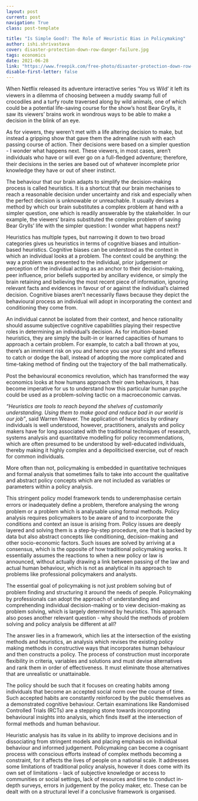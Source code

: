 ```yaml
---
layout: post
current: post
navigation: True
class: post-template

title: "Is Simple Good?: The Role of Heuristic Bias in Policymaking"
author: ishi.shrivastava
cover: disaster-protection-down-row-danger-failure.jpg
tags: economics
date: 2021-06-28
link: "https://www.freepik.com/free-photo/disaster-protection-down-row-danger-failure_1203374.htm"
disable-first-letter: false
---
```

<p class="ql-align-justify">When Netﬂix released its adventure interactive series ‘You vs Wild’ it left its viewers in a dilemma of choosing between a muddy swamp full of crocodiles and a turfy route traversed along by wild animals, one of which could be a potential life-saving course for the show’s host Bear Grylls, it saw its viewers’ brains work in wondrous ways to be able to make a decision in the blink of an eye.&nbsp;</p><p class="ql-align-justify">As for viewers, they weren’t met with a life altering decision to make, but instead a gripping show that gave them the adrenaline rush with each passing course of action. Their decisions were based on a simpler question - I wonder what happens next. These viewers, in most cases, aren’t individuals who have or will ever go on a full-ﬂedged adventure; therefore, their decisions in the series are based out of whatever incomplete prior knowledge they have or out of sheer instinct.</p><p class="ql-align-justify">The behaviour that our brain adapts to simplify the decision-making process is called heuristics. It is a shortcut that our brain mechanises to reach a reasonable decision under uncertainty and risk and especially when the perfect decision is unknowable or unreachable. It usually devises a method by which our brain substitutes a complex problem at hand with a simpler question, one which is readily answerable by the stakeholder. In our example, the viewers’ brains substituted the complex problem of saving Bear Grylls’ life with the simpler question: I wonder what happens next?</p><p class="ql-align-justify">Heuristics has multiple types, but narrowing it down to two broad categories gives us heuristics in terms of cognitive biases and intuition-based heuristics. Cognitive biases can be understood as the context in which an individual looks at a problem. The context could be anything: the way a problem was presented to the individual, prior judgement or perception of the individual acting as an anchor to their decision-making, peer inﬂuence, prior beliefs supported by ancillary evidence, or simply the brain retaining and believing the most recent piece of information, ignoring relevant facts and evidences in favour of or against the individual’s claimed decision. Cognitive biases aren’t necessarily ﬂaws because they depict the behavioural process an individual will adopt in incorporating the context and conditioning they come from.&nbsp;</p><p class="ql-align-justify">An individual cannot be isolated from their context, and hence rationality should assume subjective cognitive capabilities playing their respective roles in determining an individual’s decision. As for intuition-based heuristics, they are simply the built-in or learned capacities of humans to approach a certain problem. For example, to catch a ball thrown at you, there’s an imminent risk on you and hence you use your sight and reﬂexes to catch or dodge the ball, instead of adopting the more complicated and time-taking method of ﬁnding out the trajectory of the ball mathematically.</p><p class="ql-align-justify">Post the behavioural economics revolution, which has transformed the way economics looks at how humans approach their own behaviours, it has become imperative for us to understand how this particular human psyche could be used as a problem-solving tactic on a macroeconomic canvas.&nbsp;</p><p class="ql-align-justify"><em >“Heuristics are tools to reach beyond the shelves of customarily understanding. Using them to make good and reduce bad in our world is our job”</em>, said Warren Weaver. The application of heuristics by ordinary individuals is well understood, however, practitioners, analysts and policy makers have for long associated with the traditional techniques of research, systems analysis and quantitative modelling for policy recommendations, which are often presumed to be understood by well-educated individuals, thereby making it highly complex and a depoliticised exercise, out of reach for common individuals.</p><p class="ql-align-justify">More often than not, policymaking is embedded in quantitative techniques and formal analysis that sometimes fails to take into account the qualitative and abstract policy concepts which are not included as variables or parameters within a policy analysis.&nbsp;</p><p class="ql-align-justify">This stringent policy model framework tends to underemphasise certain errors or inadequately deﬁne a problem, therefore analysing the wrong problem or a problem which is analysable using formal methods. Policy analysis requires policymakers to be aware of and to incorporate the conditions and context an issue is arising from. Policy issues are deeply layered and solving them is a step-by-step procedure, one that is backed by data but also abstract concepts like conditioning, decision-making and other socio-economic factors. Such issues are solved by arriving at a consensus, which is the opposite of how traditional policymaking works. It essentially assumes the reactions to when a new policy or law is announced, without actually drawing a link between passing of the law and actual human behaviour, which is not as analytical in its approach to problems like professional policymakers and analysts.</p><p class="ql-align-justify">The essential goal of policymaking is not just problem solving but of problem ﬁnding and structuring it around the needs of people. Policymaking by professionals can adopt the approach of understanding and comprehending individual decision-making or to view decision-making as problem solving, which is largely determined by heuristics. This approach also poses another relevant question - why should the methods of problem solving and policy analysis be different at all?&nbsp;</p><p class="ql-align-justify">The answer lies in a framework, which lies at the intersection of the existing methods and heuristics, an analysis which revises the existing policy making methods in constructive ways that incorporates human behaviour and then constructs a policy. The process of construction must incorporate ﬂexibility in criteria, variables and solutions and must devise alternatives and rank them in order of effectiveness. It must eliminate those alternatives that are unrealistic or unattainable.&nbsp;</p><p class="ql-align-justify">The policy should be such that it focuses on creating habits among individuals that become an accepted social norm over the course of time. Such accepted habits are constantly reinforced by the public themselves as a demonstrated cognitive behaviour. Certain examinations like Randomised Controlled Trials (RCTs) are a stepping stone towards incorporating behavioural insights into analysis, which ﬁnds itself at the intersection of formal methods and human behaviour.</p><p class="ql-align-justify">Heuristic analysis has its value in its ability to improve decisions and in dissociating from stringent models and placing emphasis on individual behaviour and informed judgement. Policymaking can become a cognisant process with conscious efforts instead of complex methods becoming a constraint, for it affects the lives of people on a national scale. It addresses some limitations of traditional policy analysis, however it does come with its own set of limitations - lack of subjective knowledge or access to communities or social settings, lack of resources and time to conduct in-depth surveys, errors in judgement by the policy maker, etc. These can be dealt with on a structural level if a conclusive framework is organised.</p>
